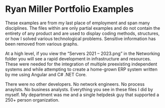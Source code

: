# Ryan Miller Portfolio Examples

These examples are from my last place of employment and span many disciplines. The files within are only partial examples and do not contain the entirety of any product and are used to display coding methods, structures, or how I solved various technological problems. Sensitive information has been removed from various graphs.

At a high level, if you view the “Servers 2021 – 2023.png” in the Networking folder you will see a rapid development in infrastructure and resources. These were needed for the integration of multiple preexisting independent systems and while attempting to create a home-grown ERP system written by me using Angular and C# .NET Core.

There were no other developers. No network engineers. No process anaylsts. No business analysts. Everything you see in these files I did by myself. My department was me and a single helpdesk guy that supported a 250+ person organization. 